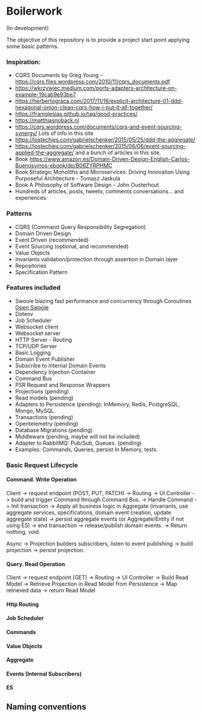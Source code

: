 # Boilerwork

(In development)

The objective of this repository is to provide a project start point applying some basic patterns.

### Inspiration:
- CQRS Documents by Greg Young - https://cqrs.files.wordpress.com/2010/11/cqrs_documents.pdf
- https://wkrzywiec.medium.com/ports-adapters-architecture-on-example-19cab9e93be7
- https://herbertograca.com/2017/11/16/explicit-architecture-01-ddd-hexagonal-onion-clean-cqrs-how-i-put-it-all-together/
- https://franiglesias.github.io/tag/good-practices/
- https://matthiasnoback.nl
- https://cqrs.wordpress.com/documents/cqrs-and-event-sourcing-synergy/ Lots of info in this site
- https://lostechies.com/gabrielschenker/2015/05/25/ddd-the-aggregate/ 
- https://lostechies.com/gabrielschenker/2015/06/06/event-sourcing-applied-the-aggregate/ and a bunch of articles in this site.
- Book https://www.amazon.es/Domain-Driven-Design-English-Carlos-Buenosvinos-ebook/dp/B06ZYRPHMC
- Book Strategic Monoliths and Microservices: Driving Innovation Using Purposeful Architecture - Tomasz Jaskula
- Book A Philosophy of Software Design - John Ousterhout
- Hundreds of articles, posts, tweets, comments conversations... and experiences

### Patterns
- CQRS (Command Query Responsibility Segregation)
- Domain Driven Design
- Event Driven (recommended)
- Event Sourcing (optional, and recommended)
- Value Objects
- Invariants validation/protection through assertion in Domain layer
- Repositories
- Specification Pattern

### Features included
- Swoole blazing fast performance and concurrency through Coroutines [Open Swoole](https://openswoole.com)
- Dotenv
- Job Scheduler
- Websocket client
- Websocket server
- HTTP Server - Routing
- TCP/UDP Server
- Basic Logging
- Domain Event Publisher
- Subscribe to internal Domain Events
- Dependency Injection Container
- Command Bus
- PSR Request and Response Wrappers
- Projections (pending)
- Read models (pending)
- Adapters to Persistence (pending): InMemory, Redis, PostgreSQL, Mongo, MySQL.
- Transactions (pending)
- Opentelemetry (pending)
- Database Migrations (pending)
- Middleware (pending, maybe will not be included)
- Adapter to RabbitMQ: Pub/Sub, Queues. (pending)
- Examples: Commands, Queries, persist In Memory, tests.

### Basic Request Lifecycle

#### Command. Write Operation

Client -> request endpoint (POST, PUT, PATCH) -> Routing -> UI Controller -> build and trigger Command through Command Bus. -> Handle Command -> Init transaction -> Apply all business logic in Aggregate (invariants, use aggregate services, specifications, domain event creation, update aggregate state) -> persist aggregate events (or Aggregate/Entity if not using ES) -> end transaction -> release/publish domain events. -> Return nothing, void.

Async -> Projection builders subscribers, listen to event publishing -> build projection -> persist projection.

#### Query. Read Operation
Client -> request endpoint (GET) -> Routing -> UI Controller -> Build Read Model -> Retrieve Projection in Read Model from Persistence -> Map retrieved data -> return Read Model


#### Http Routing
#### Job Scheduler
#### Commands
#### Value Objects
#### Aggregate
#### Events (Internal Subscribers)
#### ES

## Naming conventions
